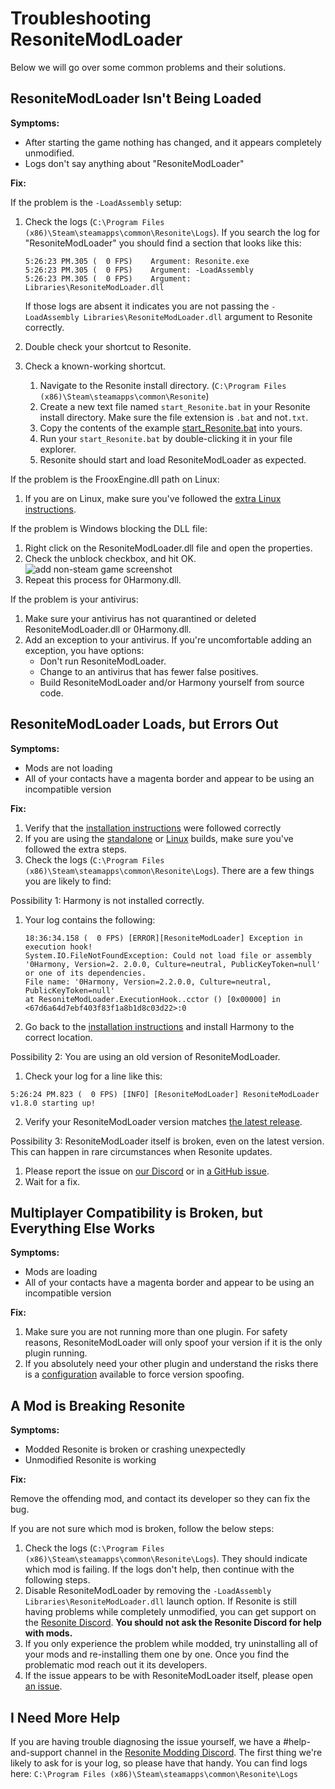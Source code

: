 # Troubleshooting ResoniteModLoader

Below we will go over some common problems and their solutions.

## ResoniteModLoader Isn't Being Loaded

**Symptoms:**

- After starting the game nothing has changed, and it appears completely unmodified.
- Logs don't say anything about "ResoniteModLoader"

**Fix:**

If the problem is the `-LoadAssembly` setup:

1. Check the logs (`C:\Program Files (x86)\Steam\steamapps\common\Resonite\Logs`). If you search the log for "ResoniteModLoader" you should find a section that looks like this:

   ```log
   5:26:23 PM.305 (  0 FPS)    Argument: Resonite.exe
   5:26:23 PM.305 (  0 FPS)    Argument: -LoadAssembly
   5:26:23 PM.305 (  0 FPS)    Argument: Libraries\ResoniteModLoader.dll
   ```

   If those logs are absent it indicates you are not passing the `-LoadAssembly Libraries\ResoniteModLoader.dll` argument to Resonite correctly.
2. Double check your shortcut to Resonite.
3. Check a known-working shortcut.
   1. Navigate to the Resonite install directory. (`C:\Program Files (x86)\Steam\steamapps\common\Resonite`)
   2. Create a new text file named `start_Resonite.bat` in your Resonite install directory. Make sure the file extension is `.bat` and not`.txt`.
   3. Copy the contents of the example [start_Resonite.bat](start_Resonite.bat) into yours.
   4. Run your `start_Resonite.bat` by double-clicking it in your file explorer.
   5. Resonite should start and load ResoniteModLoader as expected.

If the problem is the FrooxEngine.dll path on Linux:

1. If you are on Linux, make sure you've followed the [extra Linux instructions](linux.md).

If the problem is Windows blocking the DLL file:

1. Right click on the ResoniteModLoader.dll file and open the properties.
2. Check the unblock checkbox, and hit OK.  
   ![add non-steam game screenshot](img/windows_unblock.png)
3. Repeat this process for 0Harmony.dll.

If the problem is your antivirus:

1. Make sure your antivirus has not quarantined or deleted ResoniteModLoader.dll or 0Harmony.dll.
2. Add an exception to your antivirus. If you're uncomfortable adding an exception, you have options:
   - Don't run ResoniteModLoader.
   - Change to an antivirus that has fewer false positives.
   - Build ResoniteModLoader and/or Harmony yourself from source code.

## ResoniteModLoader Loads, but Errors Out

**Symptoms:**

- Mods are not loading
- All of your contacts have a magenta border and appear to be using an incompatible version

**Fix:**

1. Verify that the [installation instructions](../README.md#installation) were followed correctly
2. If you are using the [standalone](Resonite_standalone_setup.md) or [Linux](linux.md) builds, make sure you've followed the extra steps.
3. Check the logs (`C:\Program Files (x86)\Steam\steamapps\common\Resonite\Logs`). There are a few things you are likely to find:

Possibility 1: Harmony is not installed correctly.

1. Your log contains the following:

   ```log
   18:36:34.158 (  0 FPS) [ERROR][ResoniteModLoader] Exception in execution hook!
   System.IO.FileNotFoundException: Could not load file or assembly '0Harmony, Version=2. 2.0.0, Culture=neutral, PublicKeyToken=null' or one of its dependencies.
   File name: '0Harmony, Version=2.2.0.0, Culture=neutral, PublicKeyToken=null'
   at ResoniteModLoader.ExecutionHook..cctor () [0x00000] in  <67d6a64d7ebf403f83f1a8b1d8c03d22>:0
   ```

2. Go back to the [installation instructions](../README.md#installation) and install Harmony to the correct location.

Possibility 2: You are using an old version of ResoniteModLoader.

1. Check your log for a line like this:

  ```log
  5:26:24 PM.823 (  0 FPS) [INFO] [ResoniteModLoader] ResoniteModLoader v1.8.0 starting up!
  ```

2. Verify your ResoniteModLoader version matches [the latest release](https://github.com/Resonite-modding-group/ResoniteModLoader/releases/latest).

Possibility 3: ResoniteModLoader itself is broken, even on the latest version. This can happen in rare circumstances when Resonite updates.

1. Please report the issue on [our Discord][Resonite Modding Discord] or in [a GitHub issue](https://github.com/Resonite-modding-group/ResoniteModLoader/issues).
2. Wait for a fix.

## Multiplayer Compatibility is Broken, but Everything Else Works

**Symptoms:**

- Mods are loading
- All of your contacts have a magenta border and appear to be using an incompatible version

**Fix:**

1. Make sure you are not running more than one plugin. For safety reasons, ResoniteModLoader will only spoof your version if it is the only plugin running.
2. If you absolutely need your other plugin and understand the risks there is a [configuration](modloader_config.md) available to force version spoofing.

## A Mod is Breaking Resonite

**Symptoms:**

- Modded Resonite is broken or crashing unexpectedly
- Unmodified Resonite is working

**Fix:**

Remove the offending mod, and contact its developer so they can fix the bug.

If you are not sure which mod is broken, follow the below steps:

1. Check the logs (`C:\Program Files (x86)\Steam\steamapps\common\Resonite\Logs`). They should indicate which mod is failing. If the logs don't help, then continue with the following steps.
2. Disable ResoniteModLoader by removing the `-LoadAssembly Libraries\ResoniteModLoader.dll` launch option. If Resonite is still having problems while completely unmodified, you can get support on the [Resonite Discord](https://discordapp.com/invite/GQ92NUu5). **You should not ask the Resonite Discord for help with mods.**
3. If you only experience the problem while modded, try uninstalling all of your mods and re-installing them one by one. Once you find the problematic mod reach out it its developers.
4. If the issue appears to be with ResoniteModLoader itself, please open [an issue](https://github.com/Resonite-modding-group/ResoniteModLoader/issues).

## I Need More Help

If you are having trouble diagnosing the issue yourself, we have a #help-and-support channel in the [Resonite Modding Discord]. The first thing we're likely to ask for is your log, so please have that handy. You can find logs here: `C:\Program Files (x86)\Steam\steamapps\common\Resonite\Logs`

<!--- Link References -->
[Resonite Modding Discord]: https://discord.gg/vCDJK9xyvm
